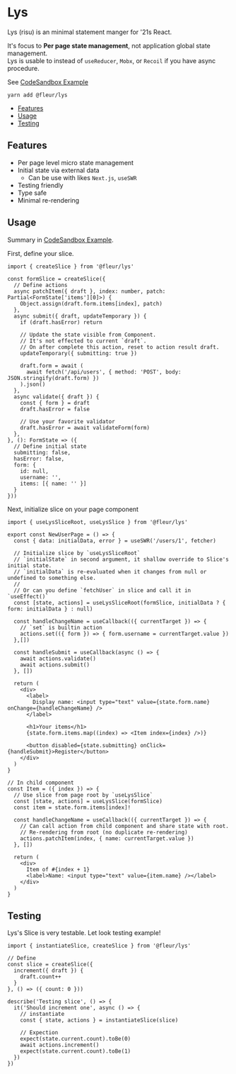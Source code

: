 # Lys
Lys (risu) is an minimal statement manger for '21s React.

It's focus to **Per page state management**, not application global state management.  
Lys is usable to instead of `useReducer`, `Mobx`, or `Recoil` if you have async procedure.

See [CodeSandbox Example](https://codesandbox.io/s/fleur-lys-official-example-ok533?file=/src/App.js)

```
yarn add @fleur/lys
```

- [Features](#features)
- [Usage](#usage)
- [Testing](#testing)

## Features

- Per page level micro state management
- Initial state via external data
  - Can be use with likes `Next.js`, `useSWR`
- Testing friendly
- Type safe
- Minimal re-rendering



## Usage

Summary in [CodeSandbox Example](https://codesandbox.io/s/fleur-lys-official-example-ok533?file=/src/App.js).

First, define your slice.

```tsx
import { createSlice } from '@fleur/lys'

const formSlice = createSlice({
  // Define actions
  async patchItem({ draft }, index: number, patch: Partial<FormState['items'][0]>) {
    Object.assign(draft.form.items[index], patch)
  },
  async submit({ draft, updateTemporary }) {
    if (draft.hasError) return

    // Update the state visible from Component.
    // It's not effected to current `draft`.
    // On after complete this action, reset to action result draft.
    updateTemporary({ submitting: true })

    draft.form = await (
      await fetch('/api/users', { method: 'POST', body: JSON.stringify(draft.form) })
    ).json()
  },
  async validate({ draft }) {
    const { form } = draft
    draft.hasError = false

    // Use your favorite validator
    draft.hasError = await validateForm(form)
  },
}, (): FormState => ({
  // Define initial state
  submitting: false,
  hasError: false,
  form: {
    id: null,
    username: '',
    items: [{ name: '' }]
  }
}))
```

Next, initialize slice on your page component

```tsx
import { useLysSliceRoot, useLysSlice } from '@fleur/lys'

export const NewUserPage = () => {
  const { data: initialData, error } = useSWR('/users/1', fetcher)

  // Initialize slice by `useLysSliceRoot`
  // `initialState` in second argument, it shallow override to Slice's initial state.
  // `initialData` is re-evaluated when it changes from null or undefined to something else.
  //
  // Or can you define `fetchUser` in slice and call it in `useEffect()`
  const [state, actions] = useLysSliceRoot(formSlice, initialData ? { form: initialData } : null)

  const handleChangeName = useCallback(({ currentTarget }) => {
    // `set` is builtin action
    actions.set(({ form }) => { form.username = currentTarget.value })
  },[])

  const handleSubmit = useCallback(async () => {
    await actions.validate()
    await actions.submit()
  }, [])
  
  return (
    <div>
      <label>
        Display name: <input type="text" value={state.form.name} onChange={handleChangeName} />
      </label>

      <h1>Your items</h1>
      {state.form.items.map((index) => <Item index={index} />)}

      <button disabled={state.submitting} onClick={handleSubmit}>Register</button>
    </div>
  )
}

// In child component
const Item = ({ index }) => {
  // Use slice from page root by `useLysSlice`
  const [state, actions] = useLysSlice(formSlice)
  const item = state.form.items[index]!

  const handleChangeName = useCallback(({ currentTarget }) => {
    // Can call action from child component and share state with root.
    // Re-rendering from root (no duplicate re-rendering)
    actions.patchItem(index, { name: currentTarget.value })
  }, [])

  return (
    <div>
      Item of #{index + 1}
      <label>Name: <input type="text" value={item.name} /></label>
    </div>
  )
}
```

## Testing

Lys's Slice is very testable.
Let look testing example!

```tsx
import { instantiateSlice, createSlice } from '@fleur/lys'

// Define
const slice = createSlice({
  increment({ draft }) {
    draft.count++
  }
}, () => ({ count: 0 }))

describe('Testing slice', () => {
  it('Should increment one', async () => {
    // instantiate
    const { state, actions } = instantiateSlice(slice)
    
    // Expection
    expect(state.current.count).toBe(0)
    await actions.increment()
    expect(state.current.count).toBe(1)
  })
})
```

